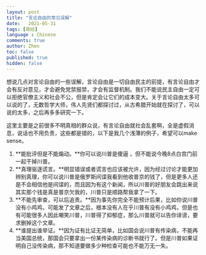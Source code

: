 ```yaml
---
layout: post
title: "言论自由的常见误解"
date:   2021-05-31
tags: [政经]
language : Chinese
comments: true
author: Zhen
toc: false
published: true
hidden: false
---
```

想说几点对言论自由的一些误解，言论自由是一切自由民主的前提，有言论自由才会有反对意见，才会避免党禁报禁，才会有监督机制。我们不能说民主自由一定可以拒绝官僚主义和社会不公，但是肯定会让它们的成本变大。关于言论自由太多可以说的了，无数哲学大师，伟人先贤们都探讨过，从古希腊开始就在探讨了，可以说的太多，之后再多多研究一下。

这里主要是之前很多不明真相的群众说，有言论自由就社会乱套啊，全是虚假消息，说话也不用负责，这些都是错的，以下是我几个浅薄的例子，希望可以make sense。

 1. **能批评但是不能煽动。**你可以说川普是傻逼 ，但不能说今晚8点白宫门前一起干掉川普。
 2. **真理驱逐谎言。**明显错误或者谎言也应该被允许，因为经过讨论才能更加辨别真理，你可以说川普是俄罗斯间谍我看到他收普京的钱了，但是更多人还是不会相信他是间谍的，而且因为有这个新闻，所以川普的好朋友会跳出来说其实那个钱是真是普京欠我的，川普只是顺路帮我拿了一下。
 3. **不能先审查，可以后追责。**因为事先你完全不能预计后果，比如你说川普没有小鸡鸡，可能发了文章之后，根本没有人在乎川普有没有小鸡鸡，但是也有可能很多人因此嘲笑川普，川普得了抑郁症，那么川普就可以告你诽谤，要求删掉这个文章。
 4. **谁提出谁举证。**因为证有比证无简单，比如国会说川普有传染病，不能再当美国总统，那国会只要拿出一份某传染病的诊断书就行了。但是川普如果证明自己没传染病，那不知道要做多少种检查可能也不能万无一失。

<!--stackedit_data:
eyJoaXN0b3J5IjpbLTE4MDM4MjY3NjYsODM4MDM4NTEwXX0=
-->